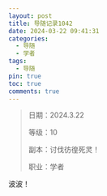 ```yaml
---
layout: post
title: 导随记录1042
date: 2024-03-22 09:41:31
categories:
  - 导随
  - 学者
tags:
  - 导随
pin: true
toc: true
comments: true
---
```

> 日期：2024.3.22
>
> 等级：10
>
> 副本：讨伐彷徨死灵！
>
> 职业：学者

波波！